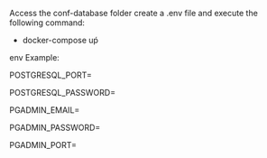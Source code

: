 Access the conf-database folder create a .env file and execute the following command:

- docker-compose uṕ

env Example:

POSTGRESQL_PORT= 

POSTGRESQL_PASSWORD= 

PGADMIN_EMAIL= 

PGADMIN_PASSWORD= 

PGADMIN_PORT= 
